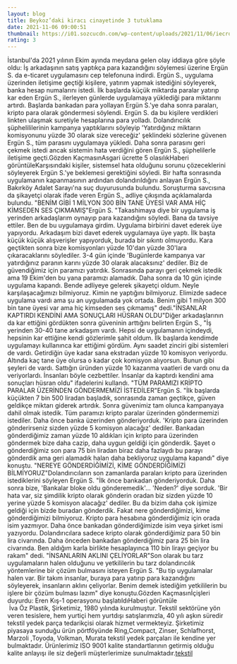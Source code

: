 ```yaml
--- 
layout: blog
title: Beykoz’daki kiracı cinayetinde 3 tutuklama
date: 2021-11-06 09:00:51
thumbnail: https://i01.sozcucdn.com/wp-content/uploads/2021/11/06/iecrop/resim6_19079861_16_9_1636188870-670x371.jpg
rating: 3
---
```

İstanbul'da 2021 yılının Ekim ayında meydana gelen olay iddiaya göre şöyle oldu: İş arkadaşının satış yaptıkça para kazandığını söylemesi üzerine Ergün S. da e-ticaret uygulamasını cep telefonuna indirdi. Ergün S., uygulama üzerinden iletişime geçtiği kişilere, yatırım yapmak istediğini söyleyerek, banka hesap numalarını istedi. İlk başlarda küçük miktarda paralar yatırıp kar eden Ergün S., ilerleyen günlerde uygulamaya yüklediği para miktarını artırdı. Başlarda bankadan para yollayan Ergün S.'ye daha sonra paraları, kripto para olarak göndermesi söylendi. Ergün S. da bu kişilere verdikleri linkten ulaşmak suretiyle hesaplarına para yolladı. Dolandırıcılık şüphelililerinin kampanya yaptıklarını söyleyip 'Yatırdığınız miktarın komisyonunu yüzde 30 olarak size vereceğiz' şeklindeki sözlerine güvenen Ergün S., tüm parasını uygulamaya yükledi. Daha sonra parasını geri çekmek istedi ancak sistemin hata verdiğini gören Ergün S., şüphelilerle iletişime geçti.Gözden KaçmasınAsgari ücrette 5 olasılıkHaberi görüntüleKarşısındaki kişiler, sistemsel hata olduğunu sorunu çözeceklerini söyleyerek Ergün S.'ye beklemesi gerektiğini söyledi. Bir hafta sonrasında uygulamanın kapanmasının ardından dolandırıldığını anlayan Ergün S., Bakırköy Adalet Sarayı'na suç duyurusunda bulundu. Soruşturma savcısına da şikayetçi olarak ifade veren Ergün S., adliye çıkışında açıklamalarda bulundu. "BENİM GİBİ 1 MİLYON 300 BİN TANE ÜYESİ VAR AMA HİÇ KİMSEDEN SES ÇIKMAMIŞ"Ergün S. "Takashimaya diye bir uygulama iş yerinden arkadaşlarım oynayıp para kazandığını söyledi. Bana da tavsiye ettiler. Ben de bu uygulamaya girdim. Uygulama birbirini davet ederek üye yapıyordu. Arkadaşım bizi davet ederek uygulamaya üye yaptı. İlk başta küçük küçük alışverişler yapıyorduk, burada bir sıkıntı olmuyordu. Kara geçtikten sonra bize komisyonları yüzde 10'dan yüzde 30'lara çıkaracaklarını söylediler. 3-4 gün içinde 'Bugünlerde kampanya var yatırdığınız paranın karını yüzde 30 olarak alacaksınız' dediler. Biz de güvendiğimiz için paramızı yatırdık. Sonrasında parayı geri çekmek istedik ama 19 Ekim'den bu yana paramızı alamadık. Daha sonra da 10 gün içinde uygulama kapandı. Bende adliyeye gelerek şikayetçi oldum. Neyle karşılaşacağımızı bilmiyoruz. Kimin ne yaptığını bilmiyoruz. Elimizde sadece uygulama vardı ama şu an uygulamada yok ortada. Benim gibi 1 milyon 300 bin tane üyesi var ama hiç kimseden ses çıkmamış" dedi."İNSANLAR KAPTIRDI KENDİNİ AMA SONUÇLARI HÜSRAN OLDU"Diğer arkadaşlarının da kar ettiğini gördükten sonra güveninin arttığını belirten Ergün S., "İş yerinden 30-40 tane arkadaşım vardı. Hepsi de uygulamanın içindeydi, hepsinin kar ettiğine kendi gözlerimle şahit oldum. İlk başlarda kendimde uygulamayı kullanınca kar ettiğimi gördüm. Aynı saadet zinciri gibi sistemleri de vardı. Getirdiğin üye kadar sana ekstradan yüzde 10 komisyon veriyordu. Altında kaç tane üye olursa o kadar çok komisyon alıyorsun. Bunun gibi şeyleri de vardı. Sattığın üründen yüzde 10 kazanma vaatleri de vardı onu da veriyorlardı. İnsanları böyle cezbettiler. İnsanlar da kaptırdı kendini ama sonuçları hüsran oldu" ifadelerini kullandı. "TÜM PARAMIZI KRİPTO PARALAR ÜZERİNDEN GÖNDERMEMİZİ İSTEDİLER"Ergün S. "İlk başlarda küçükten 7 bin 500 liradan başladık, sonrasında zaman geçtikçe, güven geldikçe miktarı giderek artırdık. Sonra güvenimiz tam olunca kampanyaya dahil olmak istedik. Tüm paramızı kripto paralar üzerinden göndermemizi istediler. Daha önce banka üzerinden gönderiyorduk. 'Kripto para üzerinden gönderirseniz sizden yüzde 5 komisyon alacağız' dediler. Bankadan gönderdiğimiz zaman yüzde 10 aldıkları için kripto para üzerinden göndermek bize daha cazip, daha uygun geldiği için gönderdik. Şayet o gönderdiğimiz son para 75 bin liradan biraz daha fazlaydı bu parayı gönderdik ama geri alamadık halan daha bekliyoruz uygulama kapandı" diye konuştu. "NEREYE GÖNDERDİĞİMİZİ, KİME GÖNDERDİĞİMİZİ BİLMİYORUZ"Dolandırıcıların son zamanlarda paraları kripto para üzerinden istediklerini söyleyen Ergün S. "İlk önce bankadan gönderiyorduk. Daha sonra bize, 'Bankalar bloke oldu gönderemedik'... 'Neden?' diye sorduk. 'Bir hata var, siz şimdilik kripto olarak gönderin oradan biz sizden yüzde 10 yerine yüzde 5 komisyon alacağız' dediler. Bu da bizim daha çok işimize geldiği için bizde buradan gönderdik. Fakat nere gönderdiğimizi, kime gönderdiğimizi bilmiyoruz. Kripto para hesabına gönderdiğimiz için orada isim yazmıyor. Daha önce bankadan gönderdiğimizde isim veya şirket ismi yazıyordu. Dolandırıcılara sadece kripto olarak gönderdiğimiz para 50 bin lira civarında. Daha önceden bankadan gönderdiğimiz para 25 bin lira civarında. Ben aldığım karla birlikte hesaplayınca 110 bin lirayı geçiyor bu rakam" dedi. "İNSANLARIN AKLINI ÇELİYORLAR"Son olarak bu tarz uygulamaların halen olduğunu ve yetkililerin bu tarz dolandırıcılık yöntemlerine bir çözüm bulmasını isteyen Ergün S. "Bu tip uygulamalar halen var. Bir takım insanlar, buraya para yatırıp para kazandığını söyleyerek, insanların aklını çeliyorlar. Benim demek istediğim yetkililerin bu işlere bir çözüm bulması lazım" diye konuştu.Gözden Kaçmasınİçişleri duyurdu: Eren Kış-1 operasyonu başlatıldıHaberi görüntüle </br>&nbsp;İva Öz Plastik, Şirketimiz, 1980 yılında kurulmuştur. Tekstil sektörüne yön veren tesislere, hem yurtiçi hem yurtdışı satışlarımızla, 40 yılı aşkın süredir tekstil yedek parça tedarikçisi olarak hizmet vermekteyiz. Şirketimiz piyasaya sunduğu ürün pörtföyünde Ring,Compact, Zinser, Schlafhorst, Marzoli ,Toyoda, Volkman, Murata tekstil yedek parçaları ile kendine yer bulmaktadır. Ürünlerimiz ISO 9001 kalite standartlarının getirmiş olduğu kalite anlayışı ile siz değerli müşterlerimize sunulmaktadır.<a href="https://www.ivaozplastik.com/">tekstil</a>